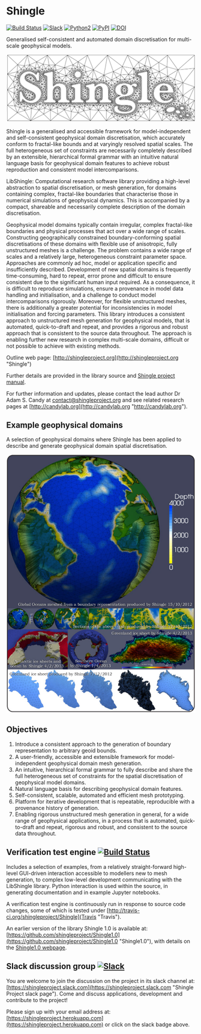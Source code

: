 Shingle
=======

[![Build Status](https://travis-ci.org/shingleproject/Shingle.svg?branch=master)](http://travis-ci.org/shingleproject/Shingle)
[![Slack](https://shingleproject.herokuapp.com/badge.svg)](https://shingleproject.herokuapp.com)
[![Python2](https://img.shields.io/badge/python-2-blue.svg)](https://www.python.org/downloads/)
[![PyPI](https://img.shields.io/pypi/v/shingle.svg?maxAge=2592000?style=plastic)](https://pypi.python.org/pypi/shingle/)
[![DOI](https://zenodo.org/badge/DOI/10.5281/zenodo.496172.svg)](https://doi.org/10.5281/zenodo.496172)

Generalised self-consistent and automated domain discretisation for multi-scale geophysical models.

![Shingle](./resource/shingle.png?raw=true "Shingle")

Shingle is a generalised and accessible framework for model-independent and self-consistent geophysical domain discretisation, which accurately conform to fractal-like bounds and at varyingly resolved spatial scales. The full heterogeneous set of constraints are necessarily completely described by an extensible, hierarchical formal grammar with an intuitive natural language basis for geophysical domain features to achieve robust reproduction and consistent model intercomparisons.

LibShingle: Computational research software library providing a high-level abstraction to spatial discretisation, or mesh generation, for domains containing complex, fractal-like boundaries that characterise those in numerical simulations of geophysical dynamics.  This is accompanied by a compact, shareable and necessarily complete description of the domain discretisation.

Geophysical model domains typically contain irregular, complex fractal-like boundaries and physical processes that act over a wide range of scales. Constructing geographically constrained boundary-conforming spatial discretisations of these domains with flexible use of anisotropic, fully unstructured meshes is a challenge. The problem contains a wide range of scales and a relatively large, heterogeneous constraint parameter space. Approaches are commonly ad hoc, model or application specific and insufficiently described. Development of new spatial domains is frequently time-consuming, hard to repeat, error prone and difficult to ensure consistent due to the significant human input required. As a consequence, it is difficult to reproduce simulations, ensure a provenance in model data handling and initialisation, and a challenge to conduct model intercomparisons rigorously. Moreover, for flexible unstructured meshes, there is additionally a greater potential for inconsistencies in model initialisation and forcing parameters. This library introduces a consistent approach to unstructured mesh generation for geophysical models, that is automated, quick-to-draft and repeat, and provides a rigorous and robust approach that is consistent to the source data throughout. The approach is enabling further new research in complex multi-scale domains, difficult or not possible to achieve with existing methods.

Outline web page: [http://shingleproject.org](http://shingleproject.org "Shingle")

Further details are provided in the library source and [Shingle project manual](./doc/ShingleManual.pdf?raw=true "Shingle manual").

For further information and updates, please contact the lead author Dr Adam S. Candy at contact@shingleproject.org and see related research pages at [http://candylab.org](http://candylab.org "http://candylab.org").

Example geophysical domains
---------------------------

A selection of geophysical domains where Shingle has been applied to describe and generate geophysical domain spatial discretisation.

![Shingle examples](./resource/shingleexamples.jpg?raw=true "Shingle examples")

Objectives
----------

1. Introduce a consistent approach to the generation of boundary representation to arbitrary geoid bounds.
2. A user-friendly, accessible and extensible framework for model-independent geophysical domain mesh generation.
3. An intuitive, hierarchical formal grammar to fully describe and share the full heterogeneous set of constraints for the spatial discretisation of geophysical model domains.
4. Natural language basis for describing geophysical domain features.
5. Self-consistent, scalable, automated and efficient mesh prototyping.
6. Platform for iterative development that is repeatable, reproducible with a provenance history of generation.
7. Enabling rigorous unstructured mesh generation in general, for a wide range of geophysical applications, in a process that is automated, quick-to-draft and repeat, rigorous and robust, and consistent to the source data throughout.

Verification test engine    [![Build Status](https://travis-ci.org/shingleproject/Shingle.svg?branch=master)](http://travis-ci.org/shingleproject/Shingle)
------------------------

Includes a selection of examples, from a relatively straight-forward high-level GUI-driven interaction accessible to modellers new to mesh generation, to complex low-level development communicating with the LibShingle library.  Python interaction is used within the source, in generating documentation and in example Jupyter notebooks.

A verification test engine is continuously run in response to source code changes, some of which is tested under [http://travis-ci.org/shingleproject/Shingle](Travis "Travis").

An earlier version of the library Shingle 1.0 is available at: [https://github.com/shingleproject/Shingle1.0](https://github.com/shingleproject/Shingle1.0 "Shingle1.0"), with details on the [Shingle1.0 webpage](http://shingleproject.org/index_shingle1.0.html "Shingle1.0 webpage").

Slack discussion group    [![Slack](https://shingleproject.herokuapp.com/badge.svg)](https://shingleproject.herokuapp.com)
----------------------

You are welcome to join the discussion on the project in its slack channel at:
[https://shingleproject.slack.com](https://shingleproject.slack.com "Shingle Project slack page").
Come and discuss applications, development and contribute to the project!

Please sign up with your email address at: [https://shingleproject.herokuapp.com](https://shingleproject.herokuapp.com) or click on the slack badge above.

